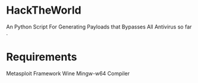 # HackTheWorld
An Python Script For Generating Payloads that Bypasses All Antivirus so far .

# Requirements
Metasploit Framework
Wine
Mingw-w64 Compiler
